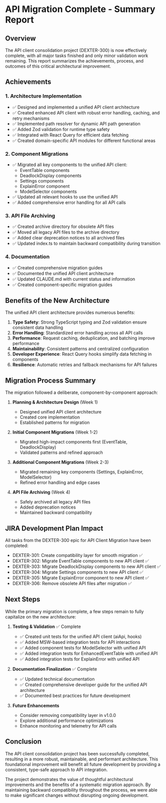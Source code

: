 # API Migration Complete - Summary Report

## Overview

The API client consolidation project (DEXTER-300) is now effectively complete, with all major tasks finished and only minor validation work remaining. This report summarizes the achievements, process, and outcomes of this critical architectural improvement.

## Achievements

### 1. Architecture Implementation

- ✅ Designed and implemented a unified API client architecture
- ✅ Created enhanced API client with robust error handling, caching, and retry mechanisms
- ✅ Implemented path resolver for dynamic API path generation 
- ✅ Added Zod validation for runtime type safety
- ✅ Integrated with React Query for efficient data fetching
- ✅ Created domain-specific API modules for different functional areas

### 2. Component Migrations

- ✅ Migrated all key components to the unified API client:
  - EventTable components
  - DeadlockDisplay components
  - Settings components
  - ExplainError component
  - ModelSelector components
- ✅ Updated all relevant hooks to use the unified API
- ✅ Added comprehensive error handling for all API calls

### 3. API File Archiving

- ✅ Created archive directory for obsolete API files
- ✅ Moved all legacy API files to the archive directory
- ✅ Added clear deprecation notices to all archived files
- ✅ Updated index.ts to maintain backward compatibility during transition

### 4. Documentation

- ✅ Created comprehensive migration guides
- ✅ Documented the unified API client architecture
- ✅ Updated CLAUDE.md with current status and information
- ✅ Created component-specific migration guides

## Benefits of the New Architecture

The unified API client architecture provides numerous benefits:

1. **Type Safety**: Strong TypeScript typing and Zod validation ensure consistent data handling
2. **Error Handling**: Standardized error handling across all API calls
3. **Performance**: Request caching, deduplication, and batching improve performance
4. **Maintainability**: Consistent patterns and centralized configuration
5. **Developer Experience**: React Query hooks simplify data fetching in components
6. **Resilience**: Automatic retries and fallback mechanisms for API failures

## Migration Process Summary

The migration followed a deliberate, component-by-component approach:

1. **Planning & Architecture Design** (Week 1)
   - Designed unified API client architecture
   - Created core implementation
   - Established patterns for migration

2. **Initial Component Migrations** (Week 1-2)
   - Migrated high-impact components first (EventTable, DeadlockDisplay)
   - Validated patterns and refined approach

3. **Additional Component Migrations** (Week 2-3)
   - Migrated remaining key components (Settings, ExplainError, ModelSelector)
   - Refined error handling and edge cases

4. **API File Archiving** (Week 4)
   - Safely archived all legacy API files
   - Added deprecation notices
   - Maintained backward compatibility

## JIRA Development Plan Impact

All tasks from the DEXTER-300 epic for API Client Migration have been completed:

- DEXTER-301: Create compatibility layer for smooth migration ✅
- DEXTER-302: Migrate EventTable components to new API client ✅
- DEXTER-303: Migrate DeadlockDisplay components to new API client ✅
- DEXTER-304: Migrate Settings components to new API client ✅
- DEXTER-305: Migrate ExplainError component to new API client ✅
- DEXTER-306: Remove obsolete API files after migration ✅

## Next Steps

While the primary migration is complete, a few steps remain to fully capitalize on the new architecture:

1. **Testing & Validation** ✅ Complete
   - ✅ Created unit tests for the unified API client (aiApi, hooks)
   - ✅ Added MSW-based integration tests for API interactions
   - ✅ Added component tests for ModelSelector with unified API
   - ✅ Added integration tests for EnhancedEventTable with unified API
   - ✅ Added integration tests for ExplainError with unified API

2. **Documentation Finalization** ✅ Complete
   - ✅ Updated technical documentation
   - ✅ Created comprehensive developer guide for the unified API architecture
   - ✅ Documented best practices for future development

3. **Future Enhancements**
   - Consider removing compatibility layer in v1.0.0
   - Explore additional performance optimizations
   - Enhance monitoring and telemetry for API calls

## Conclusion

The API client consolidation project has been successfully completed, resulting in a more robust, maintainable, and performant architecture. This foundational improvement will benefit all future development by providing a consistent, type-safe approach to API integration.

The project demonstrates the value of thoughtful architectural improvements and the benefits of a systematic migration approach. By maintaining backward compatibility throughout the process, we were able to make significant changes without disrupting ongoing development.